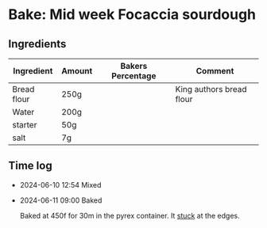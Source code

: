 # Bake: Mid week Focaccia sourdough

## Ingredients

| Ingredient  | Amount | Bakers Percentage | Comment                  |
| ----------- | ------ | ----------------- | ------------------------ |
| Bread flour | 250g   |                   | King authors bread flour |
| Water       | 200g   |                   |                          |
| starter     | 50g    |                   |                          |
| salt        | 7g     |                   |                          |

## Time log

- 2024-06-10 12:54 Mixed
- 2024-06-11 09:00 Baked

  Baked at 450f for 30m in the pyrex container. It [stuck](../592) at the edges.